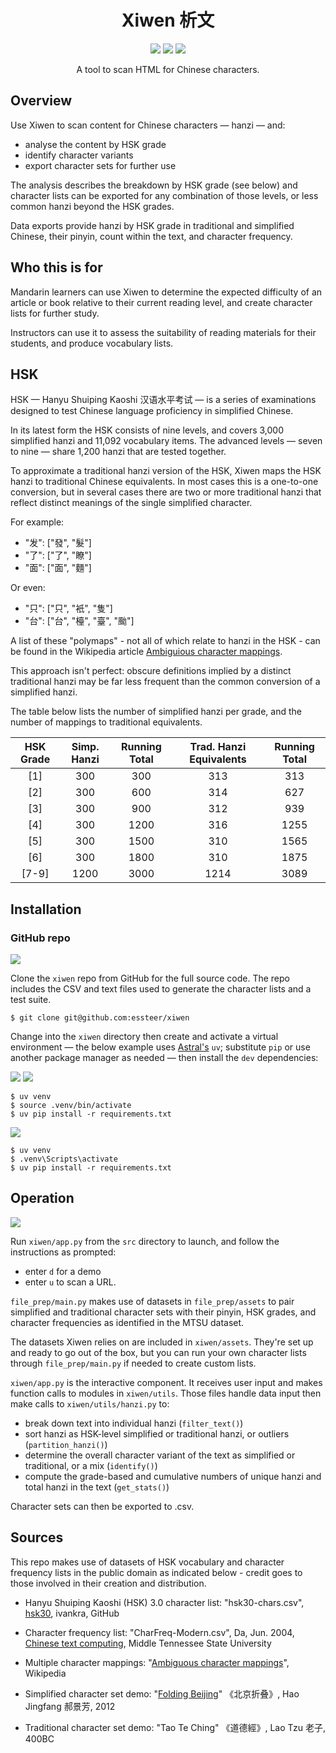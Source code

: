 <h1 align="center">Xiwen 析文</h1>

<p align="center">
  <a href="https://github.com/essteer/xiwen"><img src="https://img.shields.io/badge/Python-3.9_|_3.10_|_3.11_|_3.12-3776AB.svg?style=flat&logo=Python&logoColor=white"></a>
  <a href="https://github.com/astral-sh/ruff"><img src="https://img.shields.io/endpoint?url=https://raw.githubusercontent.com/astral-sh/ruff/main/assets/badge/v2.json"></a>
  <a href="https://snyk.io/test/github/essteer/xiwen"><img src="https://snyk.io/test/github/essteer/xiwen/badge.svg?name=Snyk&style=flat&logo=Snyk"></a>
</p>

<p align="center">
A tool to scan HTML for Chinese characters.
</p>

## Overview 

Use Xiwen to scan content for Chinese characters — hanzi — and:

- analyse the content by HSK grade
- identify character variants
- export character sets for further use

The analysis describes the breakdown by HSK grade (see below) and character lists can be exported for any combination of those levels, or less common hanzi beyond the HSK grades.

Data exports provide hanzi by HSK grade in traditional and simplified Chinese, their pinyin, count within the text, and character frequency.

## Who this is for

Mandarin learners can use Xiwen to determine the expected difficulty of an article or book relative to their current reading level, and create character lists for further study.

Instructors can use it to assess the suitability of reading materials for their students, and produce vocabulary lists.

## HSK

HSK — Hanyu Shuiping Kaoshi 汉语水平考试 — is a series of examinations designed to test Chinese language proficiency in simplified Chinese.

In its latest form the HSK consists of nine levels, and covers 3,000 simplified hanzi and 11,092 vocabulary items. The advanced levels — seven to nine — share 1,200 hanzi that are tested together.

To approximate a traditional hanzi version of the HSK, Xiwen maps the HSK hanzi to traditional Chinese equivalents. In most cases this is a one-to-one conversion, but in several cases there are two or more traditional hanzi that reflect distinct meanings of the single simplified character.

For example:

- "发": ["發", "髮"]
- "了": ["了", "瞭"]
- "面": ["面", "麵"]

Or even:

- "只": ["只", "衹", "隻"]
- "台": ["台", "檯", "臺", "颱"]

A list of these "polymaps" - not all of which relate to hanzi in the HSK - can be found in the Wikipedia article [Ambiguious character mappings](https://en.wikipedia.org/wiki/Ambiguities_in_Chinese_character_simplification).

This approach isn't perfect: obscure definitions implied by a distinct traditional hanzi may be far less frequent than the common conversion of a simplified hanzi.

The table below lists the number of simplified hanzi per grade, and the number of mappings to traditional equivalents.

| HSK Grade | Simp. Hanzi | Running Total | Trad. Hanzi Equivalents | Running Total |
| :-------: | :---------: | :-----------: | :---------------------: | :-----------: |
|    [1]    |     300     |      300      |           313           |      313      |
|    [2]    |     300     |      600      |           314           |      627      |
|    [3]    |     300     |      900      |           312           |      939      |
|    [4]    |     300     |     1200      |           316           |     1255      |
|    [5]    |     300     |     1500      |           310           |     1565      |
|    [6]    |     300     |     1800      |           310           |     1875      |
|   [7-9]   |    1200     |     3000      |          1214           |     3089      |

## Installation

### GitHub repo

[![](https://img.shields.io/badge/GitHub-xiwen-181717.svg?flat&logo=GitHub&logoColor=white)](https://github.com/essteer/xiwen)

Clone the `xiwen` repo from GitHub for the full source code. The repo includes the CSV and text files used to generate the character lists and a test suite.

```console
$ git clone git@github.com:essteer/xiwen
```

Change into the `xiwen` directory then create and activate a virtual environment — the below example uses [Astral's](https://astral.sh/blog/uv) `uv`; substitute `pip` or use another package manager as needed — then install the `dev` dependencies:

![](https://img.shields.io/badge/Linux-FCC624.svg?style=flat&logo=Linux&logoColor=black)
![](https://img.shields.io/badge/macOS-000000.svg?style=flat&logo=Apple&logoColor=white)

```console
$ uv venv
$ source .venv/bin/activate
$ uv pip install -r requirements.txt
```

![](https://img.shields.io/badge/Windows-0078D4.svg?style=flat&logo=Windows&logoColor=white)

```console
$ uv venv
$ .venv\Scripts\activate
$ uv pip install -r requirements.txt
```

## Operation

[![](https://img.shields.io/badge/GitHub-xiwen-181717.svg?flat&logo=GitHub&logoColor=white)](https://github.com/essteer/xiwen)

Run `xiwen/app.py` from the `src` directory to launch, and follow the instructions as prompted:

- enter `d` for a demo
- enter `u` to scan a URL.

`file_prep/main.py` makes use of datasets in `file_prep/assets` to pair simplified and traditional character sets with their pinyin, HSK grades, and character frequencies as identified in the MTSU dataset.

The datasets Xiwen relies on are included in `xiwen/assets`. They're set up and ready to go out of the box, but you can run your own character lists through `file_prep/main.py` if needed to create custom lists.

`xiwen/app.py` is the interactive component. It receives user input and makes function calls to modules in `xiwen/utils`. Those files handle data input then make calls to `xiwen/utils/hanzi.py` to:

- break down text into individual hanzi (`filter_text()`)
- sort hanzi as HSK-level simplified or traditional hanzi, or outliers (`partition_hanzi()`)
- determine the overall character variant of the text as simplified or traditional, or a mix (`identify()`)
- compute the grade-based and cumulative numbers of unique hanzi and total hanzi in the text (`get_stats()`)

Character sets can then be exported to .csv.

## Sources

This repo makes use of datasets of HSK vocabulary and character frequency lists in the public domain as indicated below - credit goes to those involved in their creation and distribution.

- Hanyu Shuiping Kaoshi (HSK) 3.0 character list: "hsk30-chars.csv", [hsk30](https://github.com/ivankra/hsk30), ivankra, GitHub

- Character frequency list: "CharFreq-Modern.csv", Da, Jun. 2004, [Chinese text computing](http://lingua.mtsu.edu/chinese-computing), Middle Tennessee State University

- Multiple character mappings: "[Ambiguous character mappings](https://en.wikipedia.org/wiki/Ambiguities_in_Chinese_character_simplification)", Wikipedia

- Simplified character set demo: "[Folding Beijing](https://web.archive.org/web/20160822161228/http://jessica-hjf.blog.163.com/blog/static/278128102015240444791/)" 《北京折叠》, Hao Jingfang 郝景芳, 2012

- Traditional character set demo: "Tao Te Ching" 《道德經》, Lao Tzu 老子, 400BC
